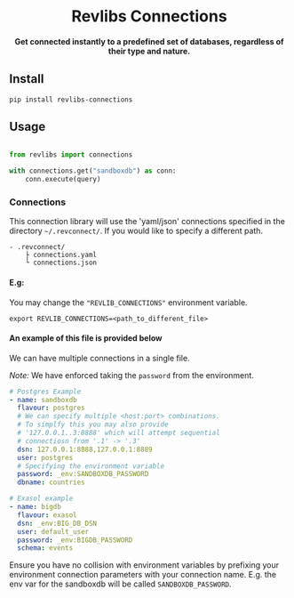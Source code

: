 <h1 align="center">
    Revlibs Connections
</h1>

<h4 align="center">
    Get connected instantly to a predefined set of databases, regardless of their type and nature.
</h4>

## Install

```
pip install revlibs-connections
```

## Usage

```python

from revlibs import connections

with connections.get("sandboxdb") as conn:
    conn.execute(query)
```

### Connections

This connection library will use the 'yaml/json' connections specified in the directory `~/.revconnect/`.
If you would like to specify a different path.

```
- .revconnect/
    ├ connections.yaml
    └ connections.json
```

#### E.g:

You may change the `"REVLIB_CONNECTIONS"`
environment variable.

```
export REVLIB_CONNECTIONS=<path_to_different_file>
```

#### An example of this file is provided below

We can have multiple connections in a single file.

*Note:* We have enforced taking the `password` from the environment.

```yaml
# Postgres Example
- name: sandboxdb
  flavour: postgres
  # We can specify multiple <host:port> combinations.
  # To simplfy this you may also provide
  # '127.0.0.1..3:8888' which will attempt sequential
  # connectiosn from '.1' -> '.3'
  dsn: 127.0.0.1:8888,127.0.0.1:8889
  user: postgres
  # Specifying the environment variable
  password: _env:SANDBOXDB_PASSWORD
  dbname: countries

# Exasol example
- name: bigdb
  flavour: exasol
  dsn: _env:BIG_DB_DSN
  user: default_user
  password: _env:BIGDB_PASSWORD
  schema: events
```

Ensure you have no collision with environment variables by prefixing
your environment connection parameters with your connection name. E.g.
the env var for the sandboxdb will be called `SANDBOXDB_PASSWORD`.
